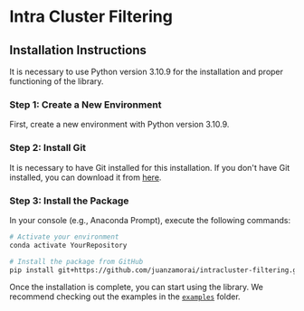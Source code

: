 # Intra Cluster Filtering

## Installation Instructions

It is necessary to use Python version 3.10.9 for the installation and proper functioning of the library.

### Step 1: Create a New Environment

First, create a new environment with Python version 3.10.9.

### Step 2: Install Git

It is necessary to have Git installed for this installation. If you don't have Git installed, you can download it from [here](https://git-scm.com/downloads).

### Step 3: Install the Package

In your console (e.g., Anaconda Prompt), execute the following commands:
```sh
# Activate your environment
conda activate YourRepository

# Install the package from GitHub
pip install git+https://github.com/juanzamorai/intracluster-filtering.git
```

Once the installation is complete, you can start using the library. We recommend checking out the examples in the [`examples`](https://github.com/juanzamorai/intracluster-filtering/tree/main/examples) folder.


